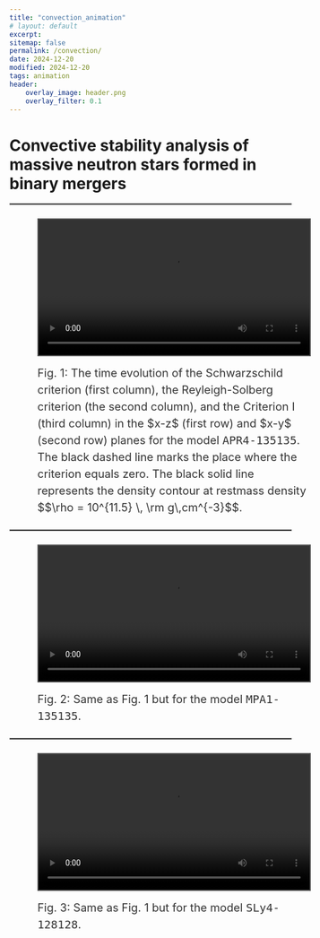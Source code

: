 ```yaml
---
title: "convection_animation"
# layout: default
excerpt: 
sitemap: false
permalink: /convection/
date: 2024-12-20
modified: 2024-12-20
tags: animation
header:
    overlay_image: header.png
    overlay_filter: 0.1 
---
```

# Convective stability analysis of massive neutron stars formed in binary mergers
<hr style="border:1px solid gray">

<head>
  <meta charset="UTF-8">
  <meta name="viewport" content="width=device-width, initial-scale=1.0">

  <!-- 引入 MathJax -->
  <script>
    MathJax = {
      tex: {
        inlineMath: [['$', '$'], ['\\(', '\\)']]
      }
    };
  </script>
  <script id="MathJax-script" async
    src="https://cdn.jsdelivr.net/npm/mathjax@3/es5/tex-chtml.js">
  </script>

  <style>
    figure {
      width: 100%;
      padding: 10px;
      box-sizing: border-box;
      text-align: center;
    }

    video {
      width: 100%;
      height: auto;
      border: 2px solid #555;
    }

    figcaption {
      margin-top: 15px;
      font-size: 20px;
      color: #333;
      line-height: 1.5;
      text-align: left;
    }
  </style>
</head>

<body>
  <figure>
    <video controls>
      <source src="https://gravyong.github.io/assets/videos/APR4_2_4.mp4" type="video/mp4">
    </video>
    <figcaption>
      Fig. 1: The time evolution of the Schwarzschild criterion (first column), the Reyleigh-Solberg criterion (the second column), and the Criterion I (third column) in the $x-z$ (first row) and $x-y$ (second row) planes for the model <tt>APR4-135135</tt>. The black dashed line marks the place where the criterion equals zero. The black solid line represents the density contour at restmass density $$\rho = 10^{11.5} \, \rm g\,cm^{-3}$$.
    </figcaption>
  </figure>

  <hr style="border:1px solid gray">

  <figure>
    <video controls>
      <source src="https://gravyong.github.io/assets/videos/MPA1_1_4.mp4" type="video/mp4">
    </video>
    <figcaption>
      Fig. 2: Same as Fig. 1 but for the model <tt>MPA1-135135</tt>.
    </figcaption>
  </figure>

  <hr style="border:1px solid gray">

  <figure>
    <video controls>
      <source src="https://gravyong.github.io/assets/videos/MPA1_1_4.mp4" type="video/mp4">
    </video>
    <figcaption>
      Fig. 3: Same as Fig. 1 but for the model <tt>SLy4-128128</tt>.
    </figcaption>
  </figure>

</body>

